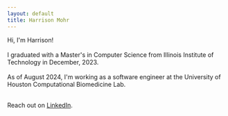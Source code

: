 ```yaml
---
layout: default
title: Harrison Mohr
---
```

<!-- ![Harrison](/harrison_headshot.png) -->
<!-- ## About -->
Hi, I'm Harrison!
<br>
<br>
I graduated with a Master's in Computer Science from Illinois Institute of Technology in December, 2023. 
<br>
<br>
As of August 2024, I'm working as a software engineer at the University of Houston Computational Biomedicine Lab. 
<br>
<br>

Reach out on [LinkedIn](https://www.linkedin.com/in/jack-harrison-m-4280b9a5/).

<!-- ## Contact
Email me, [jackharrisonmohr[at]gmail.com](mailto:jackharrisonmohr@gmail.com). -->
